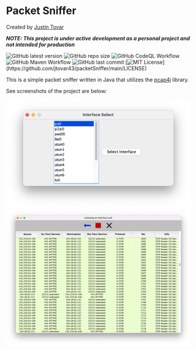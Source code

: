 # Packet Sniffer
Created by [Justin Tovar](https://github.com/jtovar43)

_**NOTE: This project is under active development as a personal project and not intended for production**_

![GitHub latest version](https://img.shields.io/github/v/release/jtovar43/packetSniffer?include_prereleases)
![GitHub repo size](https://img.shields.io/github/repo-size/jtovar43/packetSniffer)
![GitHub CodeQL Workflow](https://github.com/jtovar43/packetSniffer/workflows/CodeQL/badge.svg)
![GitHub Maven Workflow](https://github.com/jtovar43/packetSniffer/workflows/Java%20CI%20with%20Maven/badge.svg)
![GitHub last commit](https://img.shields.io/github/last-commit/jtovar43/packetSniffer)
[![MIT License](https://img.shields.io/apm/l/atomic-design-ui.svg?)](https://github.com/jtovar43/packetSniffer/main/LICENSE)

This is a simple packet sniffer written in Java that utilizes the [pcap4j](https://github.com/kaitoy/pcap4j) library.

See screenshots of the project are below:

![Interface select](resources/interfaceselect.png)
![Capture view](resources/captureview.png)